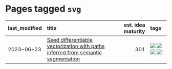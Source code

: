 # Pages tagged `svg`

|last_modified|title|est. idea maturity|tags
|:---|:---|---:|:---|
|2023-06-23|[Seed differentiable vectorization with paths inferred from semantic segmentation](../vectorize_anything.md)|301|[![](https://img.shields.io/badge/tag-experimentation-4db4d2)](../tags/experimentation.md) [![](https://img.shields.io/badge/tag-segmentation-12eec5)](../tags/segmentation.md) [![](https://img.shields.io/badge/tag-svg-ea1833)](../tags/svg.md) [![](https://img.shields.io/badge/tag-tooling-ebbec3)](../tags/tooling.md)|